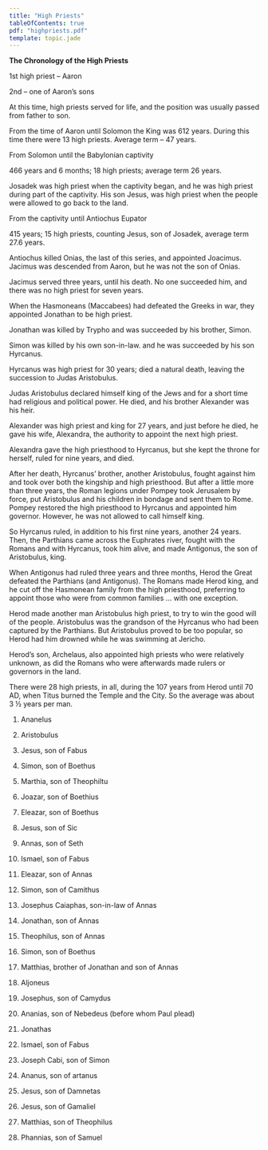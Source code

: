 ```yaml
---
title: "High Priests"
tableOfContents: true
pdf: "highpriests.pdf"
template: topic.jade
---
```


**The Chronology of the High Priests**

1st high priest – Aaron

2nd – one of Aaron’s sons

At this time, high priests served for life, and the position was usually
passed from father to son.

From the time of Aaron until Solomon the King was 612 years. During this
time there were 13 high priests. Average term – 47 years.

From Solomon until the Babylonian captivity

466 years and 6 months; 18 high priests; average term 26 years.

Josadek was high priest when the captivity began, and he was high priest
during part of the captivity. His son Jesus, was high priest when the
people were allowed to go back to the land.

From the captivity until Antiochus Eupator

415 years; 15 high priests, counting Jesus, son of Josadek, average term
27.6 years.

Antiochus killed Onias, the last of this series, and appointed Joacimus.
Jacimus was descended from Aaron, but he was not the son of Onias.

Jacimus served three years, until his death. No one succeeded him, and
there was no high priest for seven years.

When the Hasmoneans (Maccabees) had defeated the Greeks in war, they
appointed Jonathan to be high priest.

Jonathan was killed by Trypho and was succeeded by his brother, Simon.

Simon was killed by his own son-in-law. and he was succeeded by his son
Hyrcanus.

Hyrcanus was high priest for 30 years; died a natural death, leaving the
succession to Judas Aristobulus.

Judas Aristobulus declared himself king of the Jews and for a short time
had religious and political power. He died, and his brother Alexander
was his heir.

Alexander was high priest and king for 27 years, and just before he
died, he gave his wife, Alexandra, the authority to appoint the next
high priest.

Alexandra gave the high priesthood to Hyrcanus, but she kept the throne
for herself, ruled for nine years, and died.

After her death, Hyrcanus’ brother, another Aristobulus, fought against
him and took over both the kingship and high priesthood. But after a
little more than three years, the Roman legions under Pompey took
Jerusalem by force, put Aristobulus and his children in bondage and sent
them to Rome. Pompey restored the high priesthood to Hyrcanus and
appointed him governor. However, he was not allowed to call himself
king.

So Hyrcanus ruled, in addition to his first nine years, another 24
years. Then, the Parthians came across the Euphrates river, fought with
the Romans and with Hyrcanus, took him alive, and made Antigonus, the
son of Aristobulus, king.

When Antigonus had ruled three years and three months, Herod the Great
defeated the Parthians (and Antigonus). The Romans made Herod king, and
he cut off the Hasmonean family from the high priesthood, preferring to
appoint those who were from common families … with one exception.

Herod made another man Aristobulus high priest, to try to win the good
will of the people. Aristobulus was the grandson of the Hyrcanus who had
been captured by the Parthians. But Aristobulus proved to be too
popular, so Herod had him drowned while he was swimming at Jericho.

Herod’s son, Archelaus, also appointed high priests who were relatively
unknown, as did the Romans who were afterwards made rulers or governors
in the land.

There were 28 high priests, in all, during the 107 years from Herod
until 70 AD, when Titus burned the Temple and the City. So the average
was about 3 ½ years per man.

1. Ananelus

2. Aristobulus

3. Jesus, son of Fabus

4. Simon, son of Boethus

5. Marthia, son of Theophiltu

6. Joazar, son of Boethius

7. Eleazar, son of Boethus

8. Jesus, son of Sic

9. Annas, son of Seth

10. Ismael, son of Fabus

11. Eleazar, son of Annas

12. Simon, son of Camithus

13. Josephus Caiaphas, son-in-law of Annas

14. Jonathan, son of Annas

15. Theophilus, son of Annas

16. Simon, son of Boethus

17. Matthias, brother of Jonathan and son of Annas

18. Aljoneus

19. Josephus, son of Camydus

20. Ananias, son of Nebedeus (before whom Paul plead)

21. Jonathas

22. Ismael, son of Fabus

23. Joseph Cabi, son of Simon

24. Ananus, son of artanus

25. Jesus, son of Damnetas

26. Jesus, son of Gamaliel

27. Matthias, son of Theophilus

28. Phannias, son of Samuel

